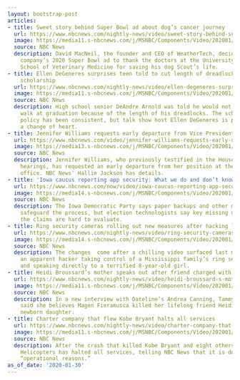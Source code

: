 ```yaml
---
layout: bootstrap-post
articles:
- title: Sweet story behind Super Bowl ad about dog’s cancer journey
  url: https://www.nbcnews.com/nightly-news/video/sweet-story-behind-super-bowl-ad-about-dog-s-cancer-journey-77844549910
  image: https://media11.s-nbcnews.com/j/MSNBC/Components/Video/202001/nn_kti_dog_super_bowl_ad_200130_1920x1080.nbcnews-fp-1200-630.jpg
  source: NBC News
  description: David MacNeil, the founder and CEO of WeatherTech, decided to use his
    company’s 2020 Super Bowl ad to thank the doctors at the University of Wisconsin
    School of Veterinary Medicine for saving his dog Scout’s life.
- title: Ellen DeGeneres surprises teen told to cut length of dreadlocks with $20,000
    scholarship
  url: https://www.nbcnews.com/nightly-news/video/ellen-degeneres-surprises-teen-told-to-cut-length-of-dreadlocks-with-20-000-scholarship-77845573512
  image: https://media11.s-nbcnews.com/j/MSNBC/Components/Video/202001/nn_sbr_ellen_surprises_dreadlocks_200130_1920x1080.nbcnews-fp-1200-630.jpg
  source: NBC News
  description: High school senior DeAndre Arnold was told he would not be able to
    walk at graduation because of the length of his dreadlocks. The school says its
    policy has been consistent, but talk show host Ellen DeGeneres is pleading for
    a change of heart.
- title: Jennifer Williams requests early departure from Vice President's office
  url: https://www.nbcnews.com/video/jennifer-williams-requests-early-departure-from-vice-president-s-office-77844549746
  image: https://media13.s-nbcnews.com/j/MSNBC/Components/Video/202001/nbc_spec_williams_departure_200130_1920x1080.nbcnews-fp-1200-630.jpg
  source: NBC News
  description: Jennifer Williams, who previously testified in the House impeachment
    hearings, has requested an early departure from her position at the Vice President's
    office. NBC News' Hallie Jackson has details.
- title: 'Iowa caucus reporting app security: What we do and don’t know'
  url: https://www.nbcnews.com/now/video/iowa-caucus-reporting-app-security-what-we-do-and-don-t-know-77843525937
  image: https://media14.s-nbcnews.com/j/MSNBC/Components/Video/202001/now_ben_poken_iowa_10.nbcnews-fp-1200-630.jpg
  source: NBC News
  description: The Iowa Democratic Party says paper backups and other measures will
    safeguard the process, but election technologists say key missing details means
    the claims are hard to evaluate.
- title: Ring security cameras rolling out new measures after hacking lawsuit
  url: https://www.nbcnews.com/nightly-news/video/ring-security-cameras-rolling-out-new-measures-after-hacking-lawsuit-77844037694
  image: https://media14.s-nbcnews.com/j/MSNBC/Components/Video/202001/nn_ggu_ring_camera_lawsuit_200130_1580430177576.nbcnews-fp-1200-630.jpg
  source: NBC News
  description: The changes  come after a chilling video surfaced last month showing
    an apparent hacker taking control of a Mississippi family’s ring security camera
    and speaking directly to a terrified 8-year-old girl.
- title: Heidi Broussard’s mother speaks out after friend charged with murder
  url: https://www.nbcnews.com/nightly-news/video/heidi-broussard-s-mother-speaks-out-after-friend-charged-with-murder-77844037670
  image: https://media11.s-nbcnews.com/j/MSNBC/Components/Video/202001/nn_ksn_broussards_mom_speaks_out_200130_1920x1080.nbcnews-fp-1200-630.jpg
  source: NBC News
  description: In a new interview with Dateline’s Andrea Canning, Tammy Broussard
    said she believes Magen Fieramusca killed her lifelong friend Heidi to steal her
    newborn daughter.
- title: Charter company that flew Kobe Bryant halts all services
  url: https://www.nbcnews.com/nightly-news/video/charter-company-that-flew-kobe-bryant-halts-all-services-77844037650
  image: https://media11.s-nbcnews.com/j/MSNBC/Components/Video/202001/nn_gsc_vanessa_bryant_message_200130_1920x1080.nbcnews-fp-1200-630.jpg
  source: NBC News
  description: After the crash that killed Kobe Bryant and eight others, Island Express
    Helicopters has halted all services, telling NBC News that it is doing so for
    “operational reasons.”
as_of_date: '2020-01-30'
---
```


